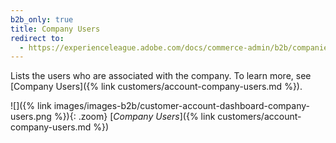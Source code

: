 ```yaml
---
b2b_only: true
title: Company Users
redirect to:
  - https://experienceleague.adobe.com/docs/commerce-admin/b2b/companies/users/account-company-users.html
---
```


Lists the users who are associated with the company. To learn more, see [Company Users]({% link customers/account-company-users.md %}).

![]({% link images/images-b2b/customer-account-dashboard-company-users.png %}){: .zoom}
[_Company Users_]({% link customers/account-company-users.md %})
